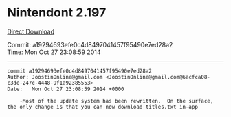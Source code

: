 # Nintendont 2.197
[Direct Download](./Nintendont.zip)

Commit: a19294693efe0c4d8497041457f95490e7ed28a2  
Time: Mon Oct 27 23:08:59 2014   

-----

```
commit a19294693efe0c4d8497041457f95490e7ed28a2
Author: JoostinOnline@gmail.com <JoostinOnline@gmail.com@6acfca08-c3de-247c-4448-9f1a92385553>
Date:   Mon Oct 27 23:08:59 2014 +0000

    -Most of the update system has been rewritten.  On the surface, the only change is that you can now download titles.txt in-app
```
